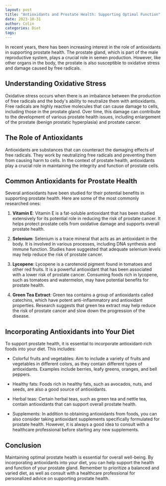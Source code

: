 ```yaml
---
layout: post
title: "Antioxidants and Prostate Health: Supporting Optimal Function"
date: 2023-10-31
author: Colin
categories: Diet
tags: 
---
```


In recent years, there has been increasing interest in the role of antioxidants in supporting prostate health. The prostate gland, which is part of the male reproductive system, plays a crucial role in semen production. However, like other organs in the body, the prostate is also susceptible to oxidative stress and damage caused by free radicals.

## Understanding Oxidative Stress

Oxidative stress occurs when there is an imbalance between the production of free radicals and the body's ability to neutralize them with antioxidants. Free radicals are highly reactive molecules that can cause damage to cells, including those in the prostate gland. Over time, this damage can contribute to the development of various prostate health issues, including enlargement of the prostate (benign prostatic hyperplasia) and prostate cancer.

## The Role of Antioxidants

Antioxidants are substances that can counteract the damaging effects of free radicals. They work by neutralizing free radicals and preventing them from causing harm to cells. In the context of prostate health, antioxidants play a crucial role in maintaining the integrity and function of prostate cells.

## Common Antioxidants for Prostate Health

Several antioxidants have been studied for their potential benefits in supporting prostate health. Here are some of the most commonly researched ones:

1. **Vitamin E**: Vitamin E is a fat-soluble antioxidant that has been studied extensively for its potential role in reducing the risk of prostate cancer. It helps protect prostate cells from oxidative damage and supports overall prostate health.

2. **Selenium**: Selenium is a trace mineral that acts as an antioxidant in the body. It is involved in various processes, including DNA synthesis and immune function. Studies have suggested that adequate selenium levels may help reduce the risk of prostate cancer.

3. **Lycopene**: Lycopene is a carotenoid pigment found in tomatoes and other red fruits. It is a powerful antioxidant that has been associated with a lower risk of prostate cancer. Consuming foods rich in lycopene, such as tomatoes and watermelon, may have potential benefits for prostate health.

4. **Green Tea Extract**: Green tea contains a group of antioxidants called catechins, which have potent anti-inflammatory and antioxidant properties. Research suggests that green tea extract may help reduce the risk of prostate cancer and slow down the progression of the disease.

## Incorporating Antioxidants into Your Diet

To support prostate health, it is essential to incorporate antioxidant-rich foods into your diet. This includes:

- Colorful fruits and vegetables: Aim to include a variety of fruits and vegetables in different colors, as they contain different types of antioxidants. Examples include berries, leafy greens, oranges, and bell peppers.

- Healthy fats: Foods rich in healthy fats, such as avocados, nuts, and seeds, are also a good source of antioxidants.

- Herbal teas: Certain herbal teas, such as green tea and nettle tea, contain antioxidants that can support overall prostate health.

- Supplements: In addition to obtaining antioxidants from foods, you can also consider taking antioxidant supplements specifically formulated for prostate health. However, it is always a good idea to consult with a healthcare professional before starting any new supplements.

## Conclusion

Maintaining optimal prostate health is essential for overall well-being. By incorporating antioxidants into your diet, you can help support the health and function of your prostate gland. Remember to prioritize a balanced and varied diet, as well as consult with a healthcare professional for personalized advice on supporting prostate health.